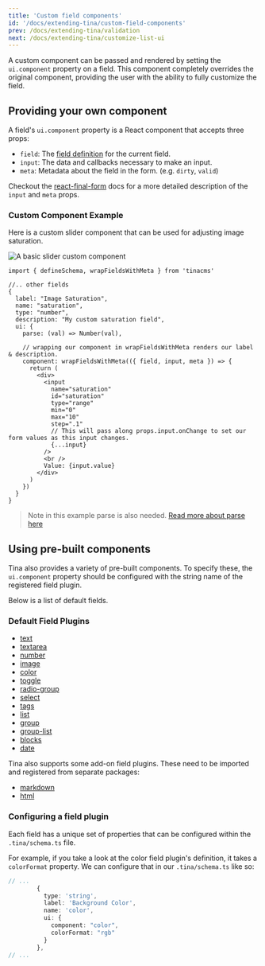 ```yaml
---
title: 'Custom field components'
id: '/docs/extending-tina/custom-field-components'
prev: /docs/extending-tina/validation
next: /docs/extending-tina/customize-list-ui
---
```


A custom component can be passed and rendered by setting the `ui.component` property on a field. This component completely overrides the original component, providing the user with the ability to fully customize the field.

## Providing your own component

A field's `ui.component` property is a React component that accepts three props:

- `field`: The [field definition](https://tinacms.org/docs/reference/toolkit/fields) for the current field.
- `input`: The data and callbacks necessary to make an input.
- `meta`: Metadata about the field in the form. (e.g. `dirty`, `valid`)

Checkout the [react-final-form](https://github.com/final-form/react-final-form#fieldrenderprops) docs for a more detailed description of the `input` and `meta` props.

### Custom Component Example

Here is a custom slider component that can be used for adjusting image saturation.

![A basic slider custom component](https://res.cloudinary.com/forestry-demo/image/upload/v1652976482/tina-io/docs/extending-tina/image-saturation.png)

```tsx
import { defineSchema, wrapFieldsWithMeta } from 'tinacms'

//.. other fields
{
  label: "Image Saturation",
  name: "saturation",
  type: "number",
  description: "My custom saturation field",
  ui: {
    parse: (val) => Number(val),

    // wrapping our component in wrapFieldsWithMeta renders our label & description.
    component: wrapFieldsWithMeta(({ field, input, meta }) => {
      return (
        <div>
          <input
            name="saturation"
            id="saturation"
            type="range"
            min="0"
            max="10"
            step=".1"
            // This will pass along props.input.onChange to set our form values as this input changes.
            {...input}
          />
          <br />
          Value: {input.value}
        </div>
      )
    })
  }
}
```

> Note in this example parse is also needed. [Read more about parse here](/docs/extending-tina/format-and-parse.md)

## Using pre-built components

Tina also provides a variety of pre-built components. To specify these, the `ui.component` property should be configured with the string name of the registered field plugin.

Below is a list of default fields.

### Default Field Plugins

- [text](/docs/reference/toolkit/fields/text/)
- [textarea](/docs/reference/toolkit/fields/textarea/)
- [number](/docs/reference/toolkit/fields/number/)
- [image](/docs/reference/toolkit/fields/image/)
- [color](/docs/reference/toolkit/fields/color/)
- [toggle](/docs/reference/toolkit/fields/toggle/)
- [radio-group](/docs/reference/toolkit/fields/radio-group/)
- [select](/docs/reference/toolkit/fields/select/)
- [tags](/docs/reference/toolkit/fields/tags/)
- [list](/docs/reference/toolkit/fields/list/)
- [group](/docs/reference/toolkit/fields/group/)
- [group-list](/docs/reference/toolkit/fields/group-list/)
- [blocks](/docs/reference/toolkit/fields/blocks/)
- [date](/docs/reference/toolkit/fields/date/)

Tina also supports some add-on field plugins. These need to be imported and registered from separate packages:

- [markdown](/docs/reference/toolkit/fields/markdown/)
- [html](/docs/reference/toolkit/fields/html/)

### Configuring a field plugin

Each field has a unique set of properties that can be configured within the `.tina/schema.ts` file.

For example, if you take a look at the color field plugin's definition, it takes a `colorFormat` property. We can configure that in our `.tina/schema.ts` like so:

```ts
// ...
        {
          type: 'string',
          label: 'Background Color',
          name: 'color',
          ui: {
            component: "color",
            colorFormat: "rgb"
          }
        },
// ...
```
